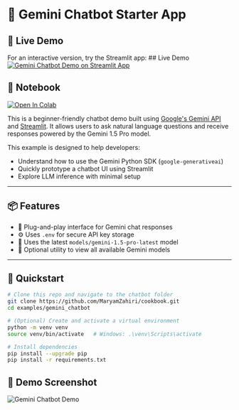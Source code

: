 # 🤖 Gemini Chatbot Starter App

## 🔗 **Live Demo**
For an interactive version, try the Streamlit app: ## Live Demo
[![Gemini Chatbot Demo on Streamlit App](https://static.streamlit.io/badges/streamlit_badge_black_white.svg)](https://cookbook-gemini-chatbot-sample.streamlit.app/)

## 🔗 **Notebook**
[![Open In Colab](https://colab.research.google.com/assets/colab-badge.svg)](https://colab.research.google.com/github/MaryamZahiri/cookbook/blob/add-gemini-chatbot-quickstart/examples/gemini_chatbot/gemini_chatbot.ipynb)

This is a beginner-friendly chatbot demo built using [Google's Gemini API](https://ai.google.dev/) and [Streamlit](https://streamlit.io/). It allows users to ask natural language questions and receive responses powered by the Gemini 1.5 Pro model.

This example is designed to help developers:
- Understand how to use the Gemini Python SDK (`google-generativeai`)
- Quickly prototype a chatbot UI using Streamlit
- Explore LLM inference with minimal setup

---

## 📦 Features

- 🔌 Plug-and-play interface for Gemini chat responses
- ⚙️ Uses `.env` for secure API key storage
- 🧠 Uses the latest `models/gemini-1.5-pro-latest` model
- 🧪 Optional utility to view all available Gemini models

---

## 🚀 Quickstart

```bash
# Clone this repo and navigate to the chatbot folder
git clone https://github.com/MaryamZahiri/cookbook.git
cd examples/gemini_chatbot

# (Optional) Create and activate a virtual environment
python -m venv venv
source venv/bin/activate   # Windows: .\venv\Scripts\activate

# Install dependencies
pip install --upgrade pip
pip install -r requirements.txt
```

## 📸 Demo Screenshot

![Gemini Chatbot Demo](https://github.com/user-attachments/assets/fba52881-ef2e-4a41-aef2-3cb8a7a13d05)